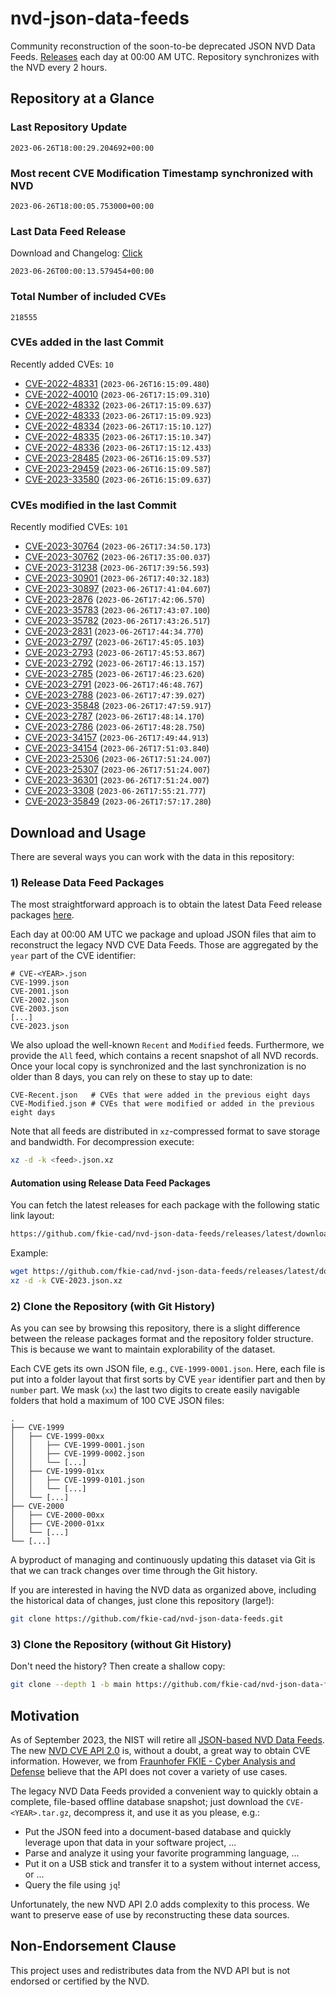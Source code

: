 # nvd-json-data-feeds

Community reconstruction of the soon-to-be deprecated JSON NVD Data Feeds. 
[Releases](https://github.com/fkie-cad/nvd-json-data-feeds/releases/latest) each day at 00:00 AM UTC.
Repository synchronizes with the NVD every 2 hours.

## Repository at a Glance

### Last Repository Update

```plain
2023-06-26T18:00:29.204692+00:00
```

### Most recent CVE Modification Timestamp synchronized with NVD

```plain
2023-06-26T18:00:05.753000+00:00
```

### Last Data Feed Release

Download and Changelog: [Click](https://github.com/fkie-cad/nvd-json-data-feeds/releases/latest)

```plain
2023-06-26T00:00:13.579454+00:00
```

### Total Number of included CVEs

```plain
218555
```

### CVEs added in the last Commit

Recently added CVEs: `10`

* [CVE-2022-48331](CVE-2022/CVE-2022-483xx/CVE-2022-48331.json) (`2023-06-26T16:15:09.480`)
* [CVE-2022-40010](CVE-2022/CVE-2022-400xx/CVE-2022-40010.json) (`2023-06-26T17:15:09.310`)
* [CVE-2022-48332](CVE-2022/CVE-2022-483xx/CVE-2022-48332.json) (`2023-06-26T17:15:09.637`)
* [CVE-2022-48333](CVE-2022/CVE-2022-483xx/CVE-2022-48333.json) (`2023-06-26T17:15:09.923`)
* [CVE-2022-48334](CVE-2022/CVE-2022-483xx/CVE-2022-48334.json) (`2023-06-26T17:15:10.127`)
* [CVE-2022-48335](CVE-2022/CVE-2022-483xx/CVE-2022-48335.json) (`2023-06-26T17:15:10.347`)
* [CVE-2022-48336](CVE-2022/CVE-2022-483xx/CVE-2022-48336.json) (`2023-06-26T17:15:12.433`)
* [CVE-2023-28485](CVE-2023/CVE-2023-284xx/CVE-2023-28485.json) (`2023-06-26T16:15:09.537`)
* [CVE-2023-29459](CVE-2023/CVE-2023-294xx/CVE-2023-29459.json) (`2023-06-26T16:15:09.587`)
* [CVE-2023-33580](CVE-2023/CVE-2023-335xx/CVE-2023-33580.json) (`2023-06-26T16:15:09.637`)


### CVEs modified in the last Commit

Recently modified CVEs: `101`

* [CVE-2023-30764](CVE-2023/CVE-2023-307xx/CVE-2023-30764.json) (`2023-06-26T17:34:50.173`)
* [CVE-2023-30762](CVE-2023/CVE-2023-307xx/CVE-2023-30762.json) (`2023-06-26T17:35:00.037`)
* [CVE-2023-31238](CVE-2023/CVE-2023-312xx/CVE-2023-31238.json) (`2023-06-26T17:39:56.593`)
* [CVE-2023-30901](CVE-2023/CVE-2023-309xx/CVE-2023-30901.json) (`2023-06-26T17:40:32.183`)
* [CVE-2023-30897](CVE-2023/CVE-2023-308xx/CVE-2023-30897.json) (`2023-06-26T17:41:04.607`)
* [CVE-2023-2876](CVE-2023/CVE-2023-28xx/CVE-2023-2876.json) (`2023-06-26T17:42:06.570`)
* [CVE-2023-35783](CVE-2023/CVE-2023-357xx/CVE-2023-35783.json) (`2023-06-26T17:43:07.100`)
* [CVE-2023-35782](CVE-2023/CVE-2023-357xx/CVE-2023-35782.json) (`2023-06-26T17:43:26.517`)
* [CVE-2023-2831](CVE-2023/CVE-2023-28xx/CVE-2023-2831.json) (`2023-06-26T17:44:34.770`)
* [CVE-2023-2797](CVE-2023/CVE-2023-27xx/CVE-2023-2797.json) (`2023-06-26T17:45:05.103`)
* [CVE-2023-2793](CVE-2023/CVE-2023-27xx/CVE-2023-2793.json) (`2023-06-26T17:45:53.867`)
* [CVE-2023-2792](CVE-2023/CVE-2023-27xx/CVE-2023-2792.json) (`2023-06-26T17:46:13.157`)
* [CVE-2023-2785](CVE-2023/CVE-2023-27xx/CVE-2023-2785.json) (`2023-06-26T17:46:23.620`)
* [CVE-2023-2791](CVE-2023/CVE-2023-27xx/CVE-2023-2791.json) (`2023-06-26T17:46:48.767`)
* [CVE-2023-2788](CVE-2023/CVE-2023-27xx/CVE-2023-2788.json) (`2023-06-26T17:47:39.027`)
* [CVE-2023-35848](CVE-2023/CVE-2023-358xx/CVE-2023-35848.json) (`2023-06-26T17:47:59.917`)
* [CVE-2023-2787](CVE-2023/CVE-2023-27xx/CVE-2023-2787.json) (`2023-06-26T17:48:14.170`)
* [CVE-2023-2786](CVE-2023/CVE-2023-27xx/CVE-2023-2786.json) (`2023-06-26T17:48:28.750`)
* [CVE-2023-34157](CVE-2023/CVE-2023-341xx/CVE-2023-34157.json) (`2023-06-26T17:49:44.913`)
* [CVE-2023-34154](CVE-2023/CVE-2023-341xx/CVE-2023-34154.json) (`2023-06-26T17:51:03.840`)
* [CVE-2023-25306](CVE-2023/CVE-2023-253xx/CVE-2023-25306.json) (`2023-06-26T17:51:24.007`)
* [CVE-2023-25307](CVE-2023/CVE-2023-253xx/CVE-2023-25307.json) (`2023-06-26T17:51:24.007`)
* [CVE-2023-36301](CVE-2023/CVE-2023-363xx/CVE-2023-36301.json) (`2023-06-26T17:51:24.007`)
* [CVE-2023-3308](CVE-2023/CVE-2023-33xx/CVE-2023-3308.json) (`2023-06-26T17:55:21.777`)
* [CVE-2023-35849](CVE-2023/CVE-2023-358xx/CVE-2023-35849.json) (`2023-06-26T17:57:17.280`)


## Download and Usage

There are several ways you can work with the data in this repository:

### 1) Release Data Feed Packages

The most straightforward approach is to obtain the latest Data Feed release packages [here](https://github.com/fkie-cad/nvd-json-data-feeds/releases/latest).

Each day at 00:00 AM UTC we package and upload JSON files that aim to reconstruct the legacy NVD CVE Data Feeds.
Those are aggregated by the `year` part of the CVE identifier:

```
# CVE-<YEAR>.json
CVE-1999.json
CVE-2001.json
CVE-2002.json
CVE-2003.json
[...]
CVE-2023.json
```

We also upload the well-known `Recent` and `Modified` feeds.
Furthermore, we provide the `All` feed, which contains a recent snapshot of all NVD records.
Once your local copy is synchronized and the last synchronization is no older than 8 days, you can rely on these to stay up to date:

```plain
CVE-Recent.json   # CVEs that were added in the previous eight days
CVE-Modified.json # CVEs that were modified or added in the previous eight days
```

Note that all feeds are distributed in `xz`-compressed format to save storage and bandwidth.
For decompression execute:

```sh
xz -d -k <feed>.json.xz
```


#### Automation using Release Data Feed Packages

You can fetch the latest releases for each package with the following static link layout:

```sh
https://github.com/fkie-cad/nvd-json-data-feeds/releases/latest/download/CVE-<YEAR>.json.xz
```

Example:

```sh
wget https://github.com/fkie-cad/nvd-json-data-feeds/releases/latest/download/CVE-2023.json.xz
xz -d -k CVE-2023.json.xz
```

### 2) Clone the Repository (with Git History)

As you can see by browsing this repository, there is a slight difference between the release packages format and the repository folder structure.
This is because we want to maintain explorability of the dataset.

Each CVE gets its own JSON file, e.g., `CVE-1999-0001.json`.
Here, each file is put into a folder layout that first sorts by CVE `year` identifier part and then by `number` part.
We mask (`xx`) the last two digits to create easily navigable folders that hold a maximum of 100 CVE JSON files:

```plain
.
├── CVE-1999
│   ├── CVE-1999-00xx
│   │   ├── CVE-1999-0001.json
│   │   ├── CVE-1999-0002.json
│   │   └── [...]
│   ├── CVE-1999-01xx
│   │   ├── CVE-1999-0101.json
│   │   └── [...]
│   └── [...]
├── CVE-2000
│   ├── CVE-2000-00xx
│   ├── CVE-2000-01xx
│   └── [...]
└── [...]
```

A byproduct of managing and continuously updating this dataset via Git is that we can track changes over time through the Git history.

If you are interested in having the NVD data as organized above, including the historical data of changes, just clone this repository (large!):

```sh
git clone https://github.com/fkie-cad/nvd-json-data-feeds.git
```

### 3) Clone the Repository (without Git History)

Don't need the history? Then create a shallow copy:

```sh
git clone --depth 1 -b main https://github.com/fkie-cad/nvd-json-data-feeds.git
```

## Motivation

As of September 2023, the NIST will retire all [JSON-based NVD Data Feeds](https://nvd.nist.gov/vuln/data-feeds#divRetirementBanner-1).
The new [NVD CVE API 2.0](https://nvd.nist.gov/developers/vulnerabilities) is, without a doubt, a great way to obtain CVE information.
However, we from [Fraunhofer FKIE - Cyber Analysis and Defense](https://www.fkie.fraunhofer.de/en/departments/cad.html) believe that the API does not cover a variety of use cases.

The legacy NVD Data Feeds provided a convenient way to quickly obtain a complete, file-based offline database snapshot; just download the `CVE-<YEAR>.tar.gz`, decompress it, and use it as you please, e.g.:

* Put the JSON feed into a document-based database and quickly leverage upon that data in your software project, ...
* Parse and analyze it using your favorite programming language, ...
* Put it on a USB stick and transfer it to a system without internet access, or ...
* Query the file using `jq`!

Unfortunately, the new NVD API 2.0 adds complexity to this process.
We want to preserve ease of use by reconstructing these data sources.

## Non-Endorsement Clause

This project uses and redistributes data from the NVD API but is not endorsed or certified by the NVD.